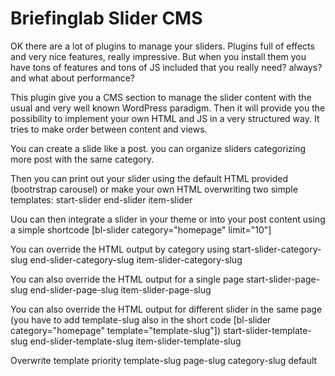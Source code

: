 Briefinglab Slider CMS
===============

OK there are a lot of plugins to manage your sliders. Plugins full of effects and very nice features, really impressive. But when you install them you have tons of features and tons of JS included that you really need? always?
and what about performance?

This plugin give you a CMS section to manage the slider content with the usual and very well known WordPress paradigm. Then it will provide you the possibility to implement
your own HTML and JS in a very structured way. It tries to make order between content and views.

You can create a slide like a post. you can organize sliders categorizing more post with the same category.

Then you can print out your slider using the default HTML provided (bootrstrap carousel) or make your own HTML overwriting two simple templates:
start-slider
end-slider
item-slider

Uou can then integrate a slider in your theme or into your post content using a simple shortcode
[bl-slider category="homepage" limit="10"]

You can override the HTML output by category using
start-slider-category-slug
end-slider-category-slug
item-slider-category-slug

You can also override the HTML output for a single page
start-slider-page-slug
end-slider-page-slug
item-slider-page-slug

You can also override the HTML output for different slider in the same page (you have to add template-slug also in the short code [bl-slider category="homepage" template="template-slug"])
start-slider-template-slug
end-slider-template-slug
item-slider-template-slug

Overwrite template priority
template-slug
page-slug
category-slug
default